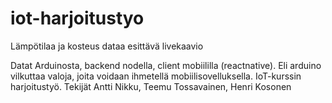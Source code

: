 # iot-harjoitustyo

Lämpötilaa ja kosteus dataa esittävä livekaavio

Datat Arduinosta, backend nodella, client mobiililla (reactnative). Eli arduino vilkuttaa valoja, joita voidaan ihmetellä mobiilisovelluksella. IoT-kurssin harjoitustyö. Tekijät Antti Nikku, Teemu Tossavainen, Henri Kosonen
